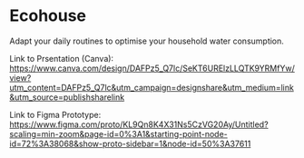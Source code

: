 # Ecohouse

Adapt your daily routines to optimise your household water consumption. 

Link to Prsentation (Canva): https://www.canva.com/design/DAFPz5_Q7lc/SeKT6URElzLLQTK9YRMfYw/view?utm_content=DAFPz5_Q7lc&utm_campaign=designshare&utm_medium=link&utm_source=publishsharelink

Link to Figma Prototype: https://www.figma.com/proto/KL9Qn8K4X31Ns5CzVG20Ay/Untitled?scaling=min-zoom&page-id=0%3A1&starting-point-node-id=72%3A38068&show-proto-sidebar=1&node-id=50%3A37611
